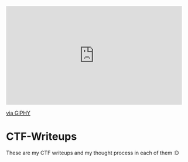 <iframe src="https://giphy.com/embed/7SjkbUVlqrX8pZEoTH" width="480" height="270" frameBorder="0" class="giphy-embed" allowFullScreen></iframe><p><a href="https://giphy.com/gifs/7SjkbUVlqrX8pZEoTH">via GIPHY</a></p>

# CTF-Writeups
These are my CTF writeups and my thought process in each of them :D
